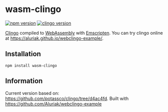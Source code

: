 # wasm-clingo

[![npm version](https://img.shields.io/npm/v/wasm-clingo.svg)](https://www.npmjs.com/package/wasm-clingo)
[![clingo version](https://img.shields.io/badge/Clingo-5.4.0-blue)](https://github.com/potassco/clingo)

[Clingo](https://github.com/potassco/clingo) compiled to [WebAssembly](https://webassembly.org/) with [Emscripten](https://kripken.github.io/emscripten-site/). You can try clingo online at https://aluriak.github.io/webclingo-example/. 

## Installation

`npm install wasm-clingo`

## Information

Current version based on: https://github.com/potassco/clingo/tree/d4ac4fd. Built with https://github.com/Aluriak/webclingo-example
